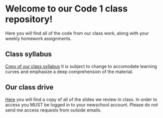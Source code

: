# Welcome to our Code 1 class repository! 

Here you will find all of the code from our class work, along with your weekly homework assignments. 

## Class syllabus 
[Copy of our class syllabus](https://docs.google.com/document/d/1gjvq_7Ykc7ob10Kj1P3MUgnsIfC3cwqYPFaN7shzkqc/edit?usp=sharing)
It is subject to change to accomodate learning curves and emphasize a deep comprehension of the material. 

## Our class drive
[Here](https://drive.google.com/drive/folders/1b2C_pA4AzMv2hwS-i7c_hcZF0FUxKdeh?usp=sharing) you will find a copy of all of the slides we review in class. In order to access you MUST be logged in to your newschool account. Please do not send me access requests from outside emails. 

